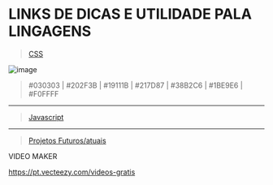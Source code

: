 # LINKS DE DICAS E UTILIDADE PALA LINGAGENS 

> [CSS](https://github.com/MatheusLCSantos7/LINKS/blob/main/CSS.md)

![image](https://user-images.githubusercontent.com/93961602/222797299-922345a8-9aad-4ecd-a069-0bdb7e8fd88d.png)
>#030303    |    #202F3B    |    #19111B    |    #217D87    |    #38B2C6    |    #1BE9E6    |    #F0FFFF

<hr>

>[Javascript](https://github.com/MatheusLCSantos7/LINKS/blob/main/Javascript.md)

<hr>

>[Projetos Futuros/atuais](https://github.com/MatheusLCSantos7/Links-Uteis/blob/main/Projetos.md)


VIDEO MAKER 

https://pt.vecteezy.com/videos-gratis

